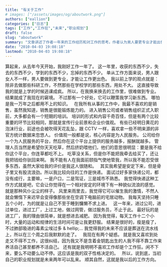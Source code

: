 ```yaml
---
title: "有关于工作"
# images: ["/assets/images/og/aboutwork.png"]
authors: ["eallion"]
categories: ["日志"]
tags: ["工作","工作狂","未来","职业规划"]
draft: false
slug: "aboutwork"
summary: "文章讲述了作者一年来的工作经历和对工作的思考。作者认为男人要更专业才能出色地完成工作，而他之前上学时逃课导致他在工作中难以做到专业。作者不喜欢销售，但也意识到它可以锻炼能力。他向往快递这种相对安定又有流浪感觉的工作方式，并希望保持激情和追求进步。作者尝试过多种职业，最后决定顺其自然、放松心态并继续探索未来两年的职业规划。"
date: "2010-04-03 19:08:18"
lastmod: "2010-04-03 19:08:18"
---
```


算起来，从去年今天开始，我刚好工作一年了。
这一年里，收获的东西不少，失去的东西不少，学到的东西不少，忘掉的东西不少。
单从工作方面来说，男人跟女人不一样，男人要做到更专业，才能让工作更出色。
我以前上学的观点就是：除非去做那些科研工作，不然那些在学校学的那些东西，用处不大。
这直接导致我的就是上学的时候逃课成疯。
所以，在我换来换去的工作里，很难做到专业。
结果就成了我现在的窘境。
不过那有一个好处，它可以鞭策我学习新东西。
哪怕是我一万年之后都用不上的知识。
&nbsp;
在我所有从事的工作中，我最不喜欢的是销售，虽然我知道，销售是很能锻炼能力的。
进入销售公司或者销售组织正式入职前，大多都会有一个短期的培训。
培训的形式和内容千奇百怪，但是有两个比较重要的环节比较相同，那就是宣传行业前景和企业价值观。
有些已经明日黄花的泡沫行业，前途也会被吹得天花乱坠，跟 CCTV 一样，喜欢拿一些不明来源的非官方统计数据来忽悠人。
价值观一般都是说，核心内容是为人民服务。
公司给你一个为人民服务的平台，然后你在这个平台上提供的服务越多，报酬就越多。
管理人员当然是希望你天天吃草，然后挤奶喂他们，他们的意思很明显：要是我不给你这个平台，你连草都吃不上。
吃草没关系，但是你不能把我牵去给买了，还让我把钱给你驮回来啊。
我不能有人在我面前颐指气使地管我，所以我不能忍受很多东西，虽然大家给我的评价是我这人很随和。
&nbsp;
其实我希望是安定下来，但是骨子里又有股流浪劲。所以我比较向往的工作是快递。
面试过好多家快递公司，都没有成行，主要嘛，一是户口，二是驾证，三是城市不熟悉。
我觉得快递这种工作方式就是吧，它会让你觉得在一个相对安定的环境下有一种貌似流浪的感觉。
就是那种风仆尘尘的样子。
风里来雨里去，我觉得它可以催生我的激情，不然人就会懒惰下来迟早会变得像那些坐在空调下电脑前的宅居动物。
我每天坚持只睡五个小时，为的就是让自己不至于睡到慵懒不求上进。
&nbsp;
这一年来，进过公司，进过单位，进过工厂，上过工地，做过网管，做过服务员，不止于此。
最好玩的是进工厂，我的理由很简单，就是想进去减肥。
因为我觉得，每天工作十二个小时，大量的运动和规律的生活时间可是让我更舒服。
结果是很好的，瘦是瘦了，不过肺部吸进的毒素尘埃过多 & hellip;&hellip;
我觉得我的未来不应该是葬送在流水线上，所以在三个周之后我默默的走了。
&nbsp;
我现在有两个疑惑。
就是我又喜欢到处走又不得不工作，这很纠结，因为我又不是含着金钥匙出生的人我不得不靠工作来养活自己甚至都养不活自己。
还有就是我明明不喜欢工作却是个工作狂。闲不下来，要么不动要么动不停。这应该是我的双子性格决定的。
&nbsp;
所以，说到底，当初自己的职业规划就是未来两年可以乱来。
顺其自然，这就是我以后的工作方向。
